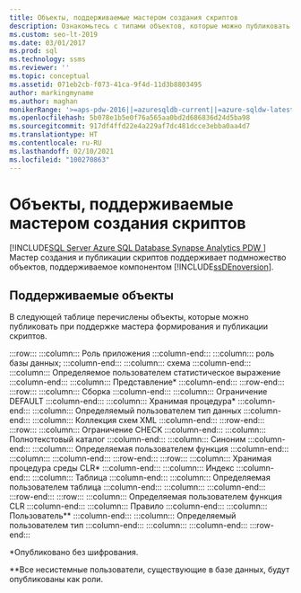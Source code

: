 ```yaml
---
title: Объекты, поддерживаемые мастером создания скриптов
description: Ознакомьтесь с типами объектов, которые можно публиковать с помощью мастера формирования и публикации скриптов.
ms.custom: seo-lt-2019
ms.date: 03/01/2017
ms.prod: sql
ms.technology: ssms
ms.reviewer: ''
ms.topic: conceptual
ms.assetid: 071eb2cb-f073-41ca-9f4d-11d3b8803495
author: markingmyname
ms.author: maghan
monikerRange: '>=aps-pdw-2016||=azuresqldb-current||=azure-sqldw-latest||>=sql-server-2016||>=sql-server-linux-2017||=azuresqldb-mi-current'
ms.openlocfilehash: 5b078e1b5e0f76a565aa0bd2d686836d24d5ba98
ms.sourcegitcommit: 917df4ffd22e4a229af7dc481dcce3ebba0aa4d7
ms.translationtype: HT
ms.contentlocale: ru-RU
ms.lasthandoff: 02/10/2021
ms.locfileid: "100270863"
---
```

# <a name="objects-supported-by-the-generate-scripts-wizard"></a>Объекты, поддерживаемые мастером создания скриптов
[!INCLUDE[SQL Server Azure SQL Database Synapse Analytics PDW ](../../includes/applies-to-version/sql-asdb-asdbmi-asa-pdw.md)]
  Мастер создания и публикации скриптов поддерживает подмножество объектов, поддерживаемое компонентом [!INCLUDE[ssDEnoversion](../../includes/ssdenoversion-md.md)].  
  
## <a name="supported-objects"></a>Поддерживаемые объекты  
 В следующей таблице перечислены объекты, которые можно публиковать при поддержке мастера формирования и публикации скриптов.  
  
:::row:::
    :::column:::
        Роль приложения
    :::column-end:::
    :::column:::
        роль базы данных;
    :::column-end:::
    :::column:::
        схема
    :::column-end:::
    :::column:::
        Определяемое пользователем статистическое выражение
    :::column-end:::
    :::column:::
        Представление*
    :::column-end:::
:::row-end:::
:::row:::
    :::column:::
        Сборка
    :::column-end:::
    :::column:::
        Ограничение DEFAULT
    :::column-end:::
    :::column:::
        Хранимая процедура*
    :::column-end:::
    :::column:::
        Определяемый пользователем тип данных
    :::column-end:::
    :::column:::
        Коллекция схем XML
    :::column-end:::
:::row-end:::
:::row:::
    :::column:::
        Ограничение CHECK
    :::column-end:::
    :::column:::
        Полнотекстовый каталог
    :::column-end:::
    :::column:::
        Синоним
    :::column-end:::
    :::column:::
        Определяемая пользователем функция
    :::column-end:::
    :::column:::
    :::column-end:::
:::row-end:::
:::row:::
    :::column:::
        Хранимая процедура среды CLR*
    :::column-end:::
    :::column:::
        Индекс
    :::column-end:::
    :::column:::
        Таблица
    :::column-end:::
    :::column:::
        Определяемая пользователем таблица
    :::column-end:::
    :::column:::
    :::column-end:::
:::row-end:::
:::row:::
    :::column:::
        Определяемая пользователем функция CLR
    :::column-end:::
    :::column:::
        Правило
    :::column-end:::
    :::column:::
        Пользователь**
    :::column-end:::
    :::column:::
        Определяемый пользователем тип
    :::column-end:::
    :::column:::
    :::column-end:::
:::row-end:::

 *Опубликовано без шифрования.  
  
 **Все несистемные пользователи, существующие в базе данных, будут опубликованы как роли.  
  
  

